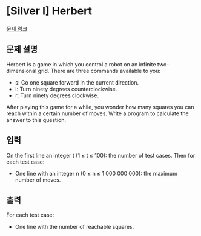 # [Silver I] Herbert

[문제 링크](https://www.acmicpc.net/problem/9130) 

## 문제 설명

<p>Herbert is a game in which you control a robot on an infinite two-dimensional grid. There are three commands available to you:</p>

<ul>
	<li>s: Go one square forward in the current direction. </li>
	<li>l: Turn ninety degrees counterclockwise.</li>
	<li>r: Turn ninety degrees clockwise.</li>
</ul>

<p>After playing this game for a while, you wonder how many squares you can reach within a certain number of moves. Write a program to calculate the answer to this question.</p>

## 입력 

 <p>On the first line an integer t (1 ≤ t ≤ 100): the number of test cases. Then for each test case:</p>

<ul>
	<li>One line with an integer n (0 ≤ n ≤ 1 000 000 000): the maximum number of moves.</li>
</ul>

## 출력 

 <p>For each test case:</p>

<ul>
	<li>One line with the number of reachable squares.</li>
</ul>


